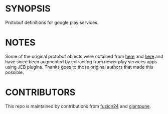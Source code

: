 # SYNOPSIS

Protobuf definitions for google play services.

# NOTES

Some of the original protobuf objects were obtained from
[here](https://github.com/egirault/googleplay-api) and
[here](https://github.com/nviennot/android-checkin) and have since been
augmented by extracting from newer play services apps using JEB plugins. Thanks goes to those original authors that made this possible.

# CONTRIBUTORS

This repo is maintained by contributions from
[fuzion24](https://github.com/fuzion24) and
[giantpune](https://github.com/giantpune).


